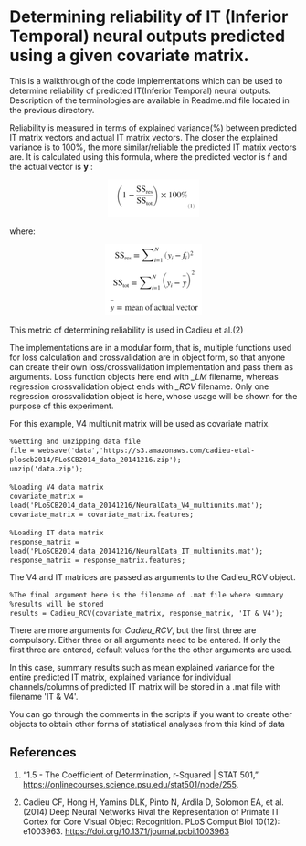 # Determining reliability of IT (Inferior Temporal) neural outputs predicted using a given covariate matrix.

This is a walkthrough of the code implementations which can be used to determine reliability of predicted IT(Inferior Temporal) neural outputs. Description of the terminologies are available in Readme.md file located in the previous directory.

Reliability is measured in terms of explained variance(%) between predicted IT matrix vectors and actual IT matrix vectors. The closer the explained variance is to 100%, the more similar/reliable the predicted IT matrix vectors are. It is calculated using this formula, where the predicted vector is **f** and the actual vector is **y** :
<p align="center">
  <img src="https://github.com/Tapojit/Predicting-IT-cortex-output-using-DNN-and-analysis-MIT-/blob/master/img/eqn5.PNG">
</p>
where:
<p align="center">
  <img src="https://github.com/Tapojit/Predicting-IT-cortex-output-using-DNN-and-analysis-MIT-/blob/master/img/eqn6.PNG">
</p>
This metric of determining reliability is used in Cadieu et al.(2)


The implementations are in a modular form, that is, multiple functions used for loss calculation and crossvalidation are in object form, so that anyone can create their own loss/crossvalidation implementation and pass them as arguments. Loss function objects here end with *_LM* filename, whereas regression crossvalidation object ends with *_RCV* filename. Only one regression crossvalidation object is here, whose usage will be shown for the purpose of this experiment.

For this example, V4 multiunit matrix will be used as covariate matrix.

```
%Getting and unzipping data file
file = websave('data','https://s3.amazonaws.com/cadieu-etal-ploscb2014/PLoSCB2014_data_20141216.zip');
unzip('data.zip');

%Loading V4 data matrix
covariate_matrix = load('PLoSCB2014_data_20141216/NeuralData_V4_multiunits.mat');
covariate_matrix = covariate_matrix.features;

%Loading IT data matrix
response_matrix = load('PLoSCB2014_data_20141216/NeuralData_IT_multiunits.mat');
response_matrix = response_matrix.features;
```
The V4 and IT matrices are passed as arguments to the Cadieu_RCV object.

```
%The final argument here is the filename of .mat file where summary
%results will be stored
results = Cadieu_RCV(covariate_matrix, response_matrix, 'IT & V4');
```
There are more arguments for *Cadieu_RCV*, but the first three are compulsory. Either three or all arguments need to be entered. If only the first three are entered, default values for the the other arguments are used.

In this case, summary results such as mean explained variance for the entire predicted IT matrix, explained variance for individual channels/columns of predicted IT matrix will be stored in a .mat file with filename 'IT & V4'.


You can go through the comments in the scripts if you want to create other objects to obtain other forms of statistical analyses from this kind of data

##  References
1.  “1.5 - The Coefficient of Determination, r-Squared | STAT 501,” https://onlinecourses.science.psu.edu/stat501/node/255.

2.  Cadieu CF, Hong H, Yamins DLK, Pinto N, Ardila D, Solomon EA, et al. (2014) Deep Neural Networks Rival the Representation of Primate IT Cortex for Core Visual Object Recognition. PLoS Comput Biol 10(12): e1003963. https://doi.org/10.1371/journal.pcbi.1003963
